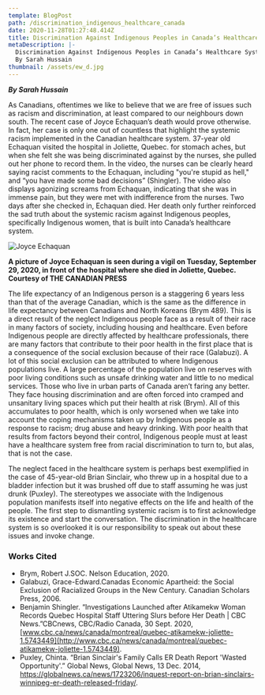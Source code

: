 ```yaml
---
template: BlogPost
path: /discrimination_indigenous_healthcare_canada
date: 2020-11-28T01:27:48.414Z
title: Discrimination Against Indigenous Peoples in Canada’s Healthcare System
metaDescription: |-
  Discrimination Against Indigenous Peoples in Canada’s Healthcare System
  By Sarah Hussain
thumbnail: /assets/ew_d.jpg
---
```

<!--StartFragment-->

***By Sarah Hussain***

As Canadians, oftentimes we like to believe that we are free of issues such as racism and discrimination, at least compared to our neighbours down south. The recent case of Joyce Echaquan’s death would prove otherwise. In fact, her case is only one out of countless that highlight the systemic racism implemented in the Canadian healthcare system. 37-year old Echaquan visited the hospital in Joliette, Quebec. for stomach aches, but when she felt she was being discriminated against by the nurses, she pulled out her phone to record them. In the video, the nurses can be clearly heard saying racist comments to the Echaquan, including "you're stupid as hell," and “you have made some bad decisions” (Shingler). The video also displays agonizing screams from Echaquan, indicating that she was in immense pain, but they were met with indifference from the nurses. Two days after she checked in, Echaquan died. Her death only further reinforced the sad truth about the systemic racism against Indigenous peoples, specifically Indigenous women, that is built into Canada’s healthcare system.

![](/assets/22892697_web1_20201002191052-5f77bd3cfe48b5147893a21ejpeg-1024x682.jpg "Joyce Echaquan")

**A picture of Joyce Echaquan is seen during a vigil on Tuesday, September 29, 2020, in front of the hospital where she died in Joliette, Quebec. Courtesy of THE CANADIAN PRESS**

The life expectancy of an Indigenous person is a staggering 6 years less than that of the average Canadian, which is the same as the difference in life expectancy between Canadians and North Koreans (Brym 489). This is a direct result of the neglect Indigenous people face as a result of their race in many factors of society, including housing and healthcare. Even before Indigenous people are directly affected by healthcare professionals, there are many factors that contribute to their poor health in the first place that is a consequence of the social exclusion because of their race (Galabuzi). A lot of this social exclusion can be attributed to where Indigenous populations live. A large percentage of the population live on reserves with poor living conditions such as unsafe drinking water and little to no medical services. Those who live in urban parts of Canada aren’t faring any better. They face housing discrimination and are often forced into cramped and unsanitary living spaces which put their health at risk (Brym). All of this accumulates to poor health, which is only worsened when we take into account the coping mechanisms taken up by Indigenous people as a response to racism; drug abuse and heavy drinking. With poor health that results from factors beyond their control, Indigenous people must at least have a healthcare system free from racial discrimination to turn to, but alas, that is not the case.

The neglect faced in the healthcare system is perhaps best exemplified in the case of 45-year-old Brian Sinclair, who threw up in a hospital due to a bladder infection but it was brushed off due to staff assuming he was just drunk (Puxley). The stereotypes we associate with the Indigenous population manifests itself into negative effects on the life and health of the people. The first step to dismantling systemic racism is to first acknowledge its existence and start the conversation. The discrimination in the healthcare system is so overlooked it is our responsibility to speak out about these issues and invoke change.



### **Works Cited**

* Brym, Robert J.SOC. Nelson Education, 2020.
* Galabuzi, Grace-Edward.Canadas Economic Apartheid: the Social Exclusion of Racialized Groups in the New Century. Canadian Scholars Press, 2006.
* Benjamin Shingler. “Investigations Launched after Atikamekw Woman Records Quebec Hospital Staff Uttering Slurs before Her Death | CBC News.”CBCnews, CBC/Radio Canada, 30 Sept. 2020,[www.cbc.ca/news/canada/montreal/quebec-atikamekw-joliette-1.5743449](http://www.cbc.ca/news/canada/montreal/quebec-atikamekw-joliette-1.5743449).
* Puxley, Chinta. “Brian Sinclair's Family Calls ER Death Report 'Wasted Opportunity'.” Global News, Global News, 13 Dec. 2014,  https://globalnews.ca/news/1723206/inquest-report-on-brian-sinclairs-winnipeg-er-death-released-friday/.



<!--EndFragment-->
